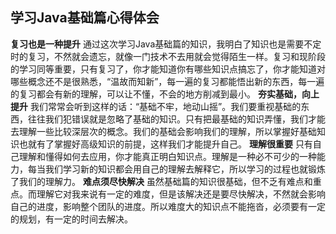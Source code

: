 ## 学习Java基础篇心得体会
**复习也是一种提升**
	通过这次学习Java基础篇的知识，我明白了知识也是需要不定时的复习，不然就会遗忘，就像一门技术不去用就会觉得陌生一样。复习和现阶段的学习同等重要，只有复习了，你才能知道你有哪些知识点搞忘了，你才能知道对哪些概念还不是很熟悉，“温故而知新”，每一遍的复习都能悟出新的东西，每一遍的复习都会有新的理解，可以让不懂，不会的地方削减到最小。
**夯实基础，向上提升**
	我们常常会听到这样的话：“基础不牢，地动山摇”。我们要重视基础的东西，往往我们犯错误就是忽略了基础的知识。只有把最基础的知识弄懂，我们才能去理解一些比较深层次的概念。我们的基础会影响我们的理解，所以掌握好基础知识也就有了掌握好高级知识的前提，这样我们才能提升自己。
**理解很重要**
	只有自己理解和懂得如何去应用，你才能真正明白知识点。理解是一种必不可少的一种能力，每当我们学习新的知识都会用自己的理解去解释它，所以学习的过程也就锻炼了我们的理解力。
**难点须尽快解决**
	虽然基础篇的知识很基础，但不乏有难点和重点。而理解它对我来说有一定的难度，但是该解决还是要尽快解决，不然就会影响自己的进度，影响整个团队的进度。所以难度大的知识点不能拖沓，必须要有一定的规划，有一定的时间去解决。
